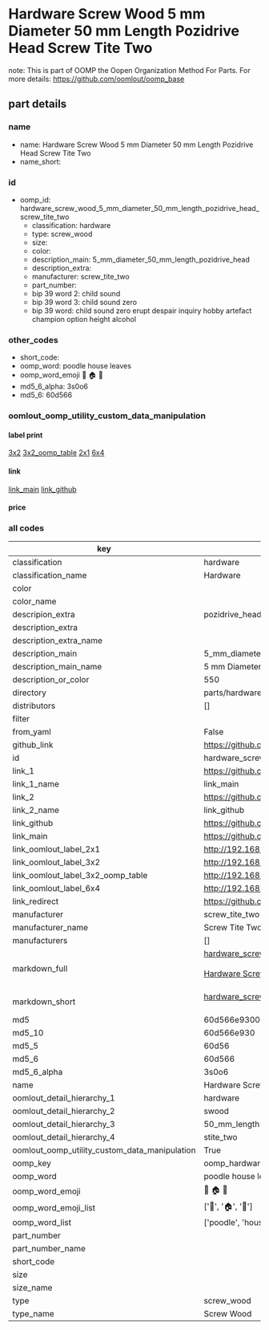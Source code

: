# Hardware Screw Wood 5 mm Diameter 50 mm Length Pozidrive Head Screw Tite Two  

note: This is part of OOMP the Oopen Organization Method For Parts. For more details: https://github.com/oomlout/oomp_base

##  part details
  







### name
* name: Hardware Screw Wood 5 mm Diameter 50 mm Length Pozidrive Head Screw Tite Two
* name_short: 
### id
* oomp_id: hardware_screw_wood_5_mm_diameter_50_mm_length_pozidrive_head_screw_tite_two
  * classification: hardware
  * type: screw_wood
  * size: 
  * color: 
  * description_main: 5_mm_diameter_50_mm_length_pozidrive_head
  * description_extra: 
  * manufacturer: screw_tite_two
  * part_number: 
  * bip 39 word 2: child sound
  * bip 39 word 3: child sound zero
  * bip 39 word: child sound zero erupt despair inquiry hobby artefact champion option height alcohol

### other_codes
* short_code: 
* oomp_word: poodle house leaves
* oomp_word_emoji :poodle: :house: :leaves:
* md5_6_alpha: 3s0o6
* md5_6: 60d566






### oomlout_oomp_utility_custom_data_manipulation
#### label print
[3x2](http://192.168.1.245:1112/?label=oomp%203s0o6)
[3x2_oomp_table](http://192.168.1.108:1112/?label=oomp%203s0o6)
[2x1](http://192.168.1.242:1112/?label=oomp%203s0o6)
[6x4](http://192.168.1.55:1112/?label=oomp%203s0o6)    

#### link

[link_main](https://github.com/oomlout/oomlout_oomp_version_1_messy/tree/main/parts/hardware_screw_wood_5_mm_diameter_50_mm_length_pozidrive_head_screw_tite_two) [link_github](https://github.com/oomlout/oomlout_oomp_version_1_messy/tree/main/parts/hardware_screw_wood_5_mm_diameter_50_mm_length_pozidrive_head_screw_tite_two)                             

#### price







### all codes 
| key | value |  
| --- | --- |  
| classification | hardware |  
| classification_name | Hardware |  
| color |  |  
| color_name |  |  
| descripion_extra | pozidrive_head |  
| description_extra |  |  
| description_extra_name |  |  
| description_main | 5_mm_diameter_50_mm_length_pozidrive_head |  
| description_main_name | 5 mm Diameter 50 mm Length Pozidrive Head |  
| description_or_color | 550 |  
| directory | parts/hardware_screw_wood_5_mm_diameter_50_mm_length_pozidrive_head_screw_tite_two |  
| distributors | [] |  
| filter |  |  
| from_yaml | False |  
| github_link | https://github.com/oomlout/oomlout_oomp_part_src/tree/main/parts/hardware_screw_wood_5_mm_diameter_50_mm_length_pozidrive_head_screw_tite_two |  
| id | hardware_screw_wood_5_mm_diameter_50_mm_length_pozidrive_head_screw_tite_two |  
| link_1 | https://github.com/oomlout/oomlout_oomp_version_1_messy/tree/main/parts/hardware_screw_wood_5_mm_diameter_50_mm_length_pozidrive_head_screw_tite_two |  
| link_1_name | link_main |  
| link_2 | https://github.com/oomlout/oomlout_oomp_version_1_messy/tree/main/parts/hardware_screw_wood_5_mm_diameter_50_mm_length_pozidrive_head_screw_tite_two |  
| link_2_name | link_github |  
| link_github | https://github.com/oomlout/oomlout_oomp_version_1_messy/tree/main/parts/hardware_screw_wood_5_mm_diameter_50_mm_length_pozidrive_head_screw_tite_two |  
| link_main | https://github.com/oomlout/oomlout_oomp_version_1_messy/tree/main/parts/hardware_screw_wood_5_mm_diameter_50_mm_length_pozidrive_head_screw_tite_two |  
| link_oomlout_label_2x1 | http://192.168.1.242:1112/?label=oomp%203s0o6 |  
| link_oomlout_label_3x2 | http://192.168.1.245:1112/?label=oomp%203s0o6 |  
| link_oomlout_label_3x2_oomp_table | http://192.168.1.108:1112/?label=oomp%203s0o6 |  
| link_oomlout_label_6x4 | http://192.168.1.55:1112/?label=oomp%203s0o6 |  
| link_redirect | https://github.com/oomlout/oomlout_oomp_version_1_messy/tree/main/parts/hardware_screw_wood_5_mm_diameter_50_mm_length_pozidrive_head_screw_tite_two |  
| manufacturer | screw_tite_two |  
| manufacturer_name | Screw Tite Two |  
| manufacturers | [] |  
| markdown_full | [hardware_screw_wood_5_mm_diameter_50_mm_length_pozidrive_head_screw_tite_two](none)<br>[](none)<br>[Hardware Screw Wood 5 Mm Diameter 50 Mm Length Pozidrive Head Screw Tite Two](none)<br><br> |  
| markdown_short | [hardware_screw_wood_5_mm_diameter_50_mm_length_pozidrive_head_screw_tite_two](none)<br><br> |  
| md5 | 60d566e9300ced89d31e04cfff73f13f |  
| md5_10 | 60d566e930 |  
| md5_5 | 60d56 |  
| md5_6 | 60d566 |  
| md5_6_alpha | 3s0o6 |  
| name | Hardware Screw Wood 5 mm Diameter 50 mm Length Pozidrive Head Screw Tite Two |  
| oomlout_detail_hierarchy_1 | hardware |  
| oomlout_detail_hierarchy_2 | swood |  
| oomlout_detail_hierarchy_3 | 50_mm_length |  
| oomlout_detail_hierarchy_4 | stite_two |  
| oomlout_oomp_utility_custom_data_manipulation | True |  
| oomp_key | oomp_hardware_screw_wood_5_mm_diameter_50_mm_length_pozidrive_head_screw_tite_two |  
| oomp_word | poodle house leaves |  
| oomp_word_emoji | :poodle: :house: :leaves: |  
| oomp_word_emoji_list | [':poodle:', ':house:', ':leaves:'] |  
| oomp_word_list | ['poodle', 'house', 'leaves'] |  
| part_number |  |  
| part_number_name |  |  
| short_code |  |  
| size |  |  
| size_name |  |  
| type | screw_wood |  
| type_name | Screw Wood |  
